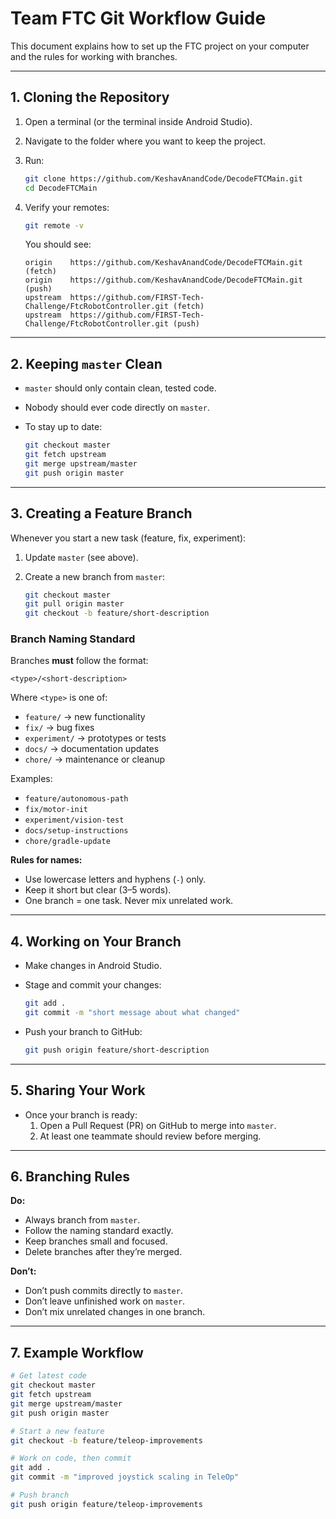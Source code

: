 # Team FTC Git Workflow Guide

This document explains how to set up the FTC project on your computer and the rules for working with branches.

---

## 1. Cloning the Repository

1. Open a terminal (or the terminal inside Android Studio).
2. Navigate to the folder where you want to keep the project.
3. Run:

   ```bash
   git clone https://github.com/KeshavAnandCode/DecodeFTCMain.git
   cd DecodeFTCMain
   ```

4. Verify your remotes:

   ```bash
   git remote -v
   ```

   You should see:
   ```
   origin    https://github.com/KeshavAnandCode/DecodeFTCMain.git (fetch)
   origin    https://github.com/KeshavAnandCode/DecodeFTCMain.git (push)
   upstream  https://github.com/FIRST-Tech-Challenge/FtcRobotController.git (fetch)
   upstream  https://github.com/FIRST-Tech-Challenge/FtcRobotController.git (push)
   ```

---

## 2. Keeping `master` Clean

- `master` should only contain clean, tested code.
- Nobody should ever code directly on `master`.
- To stay up to date:

   ```bash
   git checkout master
   git fetch upstream
   git merge upstream/master
   git push origin master
   ```

---

## 3. Creating a Feature Branch

Whenever you start a new task (feature, fix, experiment):

1. Update `master` (see above).
2. Create a new branch from `master`:

   ```bash
   git checkout master
   git pull origin master
   git checkout -b feature/short-description
   ```

### Branch Naming Standard

Branches **must** follow the format:

```
<type>/<short-description>
```

Where `<type>` is one of:
- `feature/` → new functionality
- `fix/` → bug fixes
- `experiment/` → prototypes or tests
- `docs/` → documentation updates
- `chore/` → maintenance or cleanup

Examples:
- `feature/autonomous-path`
- `fix/motor-init`
- `experiment/vision-test`
- `docs/setup-instructions`
- `chore/gradle-update`

**Rules for names:**
- Use lowercase letters and hyphens (`-`) only.
- Keep it short but clear (3–5 words).
- One branch = one task. Never mix unrelated work.

---

## 4. Working on Your Branch

- Make changes in Android Studio.
- Stage and commit your changes:

   ```bash
   git add .
   git commit -m "short message about what changed"
   ```

- Push your branch to GitHub:

   ```bash
   git push origin feature/short-description
   ```

---

## 5. Sharing Your Work

- Once your branch is ready:
    1. Open a Pull Request (PR) on GitHub to merge into `master`.
    2. At least one teammate should review before merging.

---

## 6. Branching Rules

**Do:**
- Always branch from `master`.
- Follow the naming standard exactly.
- Keep branches small and focused.
- Delete branches after they’re merged.

**Don’t:**
- Don’t push commits directly to `master`.
- Don’t leave unfinished work on `master`.
- Don’t mix unrelated changes in one branch.

---

## 7. Example Workflow

```bash
# Get latest code
git checkout master
git fetch upstream
git merge upstream/master
git push origin master

# Start a new feature
git checkout -b feature/teleop-improvements

# Work on code, then commit
git add .
git commit -m "improved joystick scaling in TeleOp"

# Push branch
git push origin feature/teleop-improvements
```
